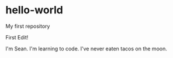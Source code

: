 # hello-world
My first repository

First Edit!

I'm Sean. I'm learning to code. I've never eaten tacos on the moon.
